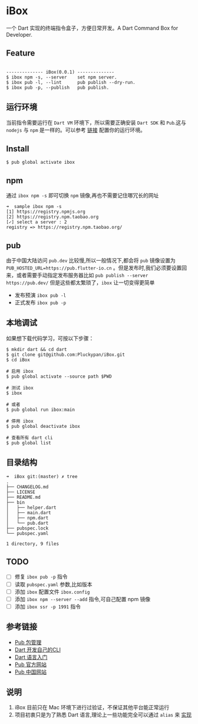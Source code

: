 # iBox
一个 Dart 实现的终端指令盒子，方便日常开发。A Dart Command Box for Developer.

## Feature
```

-------------- iBox(0.0.1) --------------
$ ibox npm -s, --server    set npm server.
$ ibox pub -l, --lint      pub publish --dry-run.
$ ibox pub -p, --publish   pub publish.

```

## 运行环境
当前指令需要运行在 `Dart VM` 环境下，所以需要正确安装 `Dart SDK` 和 `Pub`.这与 `nodejs` 与 `npm` 是一样的。可以参考 [链接](http://www.echo.engineer/FlutterCN/#/install) 配置你的运行环境。

## Install
```
$ pub global activate ibox
```


## npm

通过 `ibox npm -s` 即可切换 `npm` 镜像,再也不需要记住哪冗长的网址

```
➜  sample ibox npm -s
[1] https://registry.npmjs.org
[2] https://registry.npm.taobao.org
[✓] select a server : 2
registry => https://registry.npm.taobao.org/

```

## pub

由于中国大陆访问 `pub.dev` 比较慢,所以一般情况下,都会将 `pub` 镜像设置为 ` PUB_HOSTED_URL=https://pub.flutter-io.cn` 。但是发布时,我们必须要设置回来，或者需要手动指定发布服务器比如 `pub publish --server https://pub.dev/` 但是这些都太繁琐了，`ibox` 让一切变得更简单

- 发布预演 `ibox pub -l`
- 正式发布 `ibox pub -p`


## 本地调试
如果想下载代码学习，可按以下步骤：

```
$ mkdir dart && cd dart
$ git clone git@github.com:Pluckypan/iBox.git
$ cd iBox

# 启用 ibox
$ pub global activate --source path $PWD

# 测试 ibox
$ ibox

# 或者
$ pub global run ibox:main

# 停用 ibox
$ pub global deactivate ibox

# 查看所有 dart cli
$ pub global list

```

## 目录结构
```
➜  iBox git:(master) ✗ tree
.
├── CHANGELOG.md
├── LICENSE
├── README.md
├── bin
│   ├── helper.dart
│   ├── main.dart
│   ├── npm.dart
│   └── pub.dart
├── pubspec.lock
└── pubspec.yaml

1 directory, 9 files

```

## TODO
- [ ] 修复 `ibox pub -p` 指令 
- [ ] 读取 `pubspec.yaml` 参数,比如版本
- [ ] 添加 `ibox` 配置文件 `ibox.config`
- [ ] 添加 `ibox npm --server --add` 指令,可自己配置 npm 镜像
- [ ] 添加 `ibox ssr -p 1991` 指令

## 参考链接
- [Pub 包管理](http://www.echo.engineer/FlutterCN/#/package)
- [Dart 开发自己的CLI](http://www.echo.engineer/FlutterCN/#/executable)
- [Dart 语言入门](http://www.echo.engineer/FlutterCN/#/dart)
- [Pub 官方网站](https://pub.dev/)
- [Pub 中国网站](https://pub.flutter-io.cn/)

## 说明
1. iBox 目前只在 Mac 环境下进行过验证，不保证其他平台能正常运行
2. 项目初衷只是为了熟悉 Dart 语言,理论上一些功能完全可以通过 `alias` 来 [实现](http://www.echo.engineer/FlutterCN/#/install?id=%e7%8e%af%e5%a2%83%e5%8f%98%e9%87%8f) 